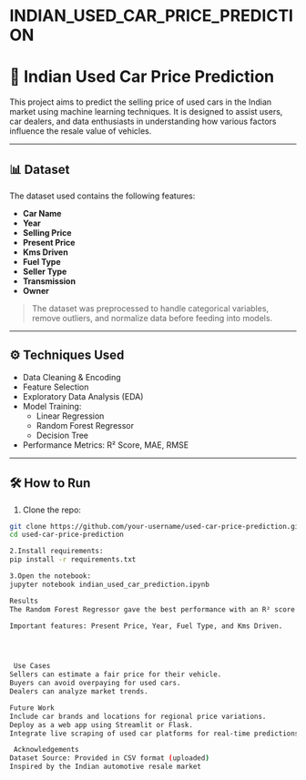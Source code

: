 # INDIAN_USED_CAR_PRICE_PREDICTION
# 🚗 Indian Used Car Price Prediction

This project aims to predict the selling price of used cars in the Indian market using machine learning techniques. It is designed to assist users, car dealers, and data enthusiasts in understanding how various factors influence the resale value of vehicles.

---

## 📊 Dataset

The dataset used contains the following features:

- **Car Name**
- **Year**
- **Selling Price**
- **Present Price**
- **Kms Driven**
- **Fuel Type**
- **Seller Type**
- **Transmission**
- **Owner**

> The dataset was preprocessed to handle categorical variables, remove outliers, and normalize data before feeding into models.

---

## ⚙️ Techniques Used

- Data Cleaning & Encoding
- Feature Selection
- Exploratory Data Analysis (EDA)
- Model Training:
  - Linear Regression
  - Random Forest Regressor
  - Decision Tree
- Performance Metrics: R² Score, MAE, RMSE

---

## 🛠️ How to Run

1. Clone the repo:
```bash
git clone https://github.com/your-username/used-car-price-prediction.git
cd used-car-price-prediction

2.Install requirements:
pip install -r requirements.txt

3.Open the notebook:
jupyter notebook indian_used_car_prediction.ipynb

Results
The Random Forest Regressor gave the best performance with an R² score above 0.90.

Important features: Present Price, Year, Fuel Type, and Kms Driven.




 Use Cases
Sellers can estimate a fair price for their vehicle.
Buyers can avoid overpaying for used cars.
Dealers can analyze market trends.

Future Work
Include car brands and locations for regional price variations.
Deploy as a web app using Streamlit or Flask.
Integrate live scraping of used car platforms for real-time predictions.

 Acknowledgements
Dataset Source: Provided in CSV format (uploaded)
Inspired by the Indian automotive resale market





